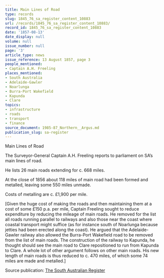 ```yaml
---
title: Main Lines of Road
type: records
slug: 1845_76_sa_register_content_10883
url: /records/1845_76_sa_register_content_10883/
record_id: 1845_76_sa_register_content_10883
date: '1857-08-13'
date_display: null
volume: null
issue_number: null
page: '3'
article_type: news
issue_reference: 13 August 1857, page 3
people_mentioned:
- Captain A.H. Freeling
places_mentioned:
- South Australia
- Adelaide-Gawler
- Noarlunga
- Burra-Port Wakefield
- Kapunda
- Clare
topics:
- infrastructure
- roads
- transport
- finance
source_document: 1985-87_Northern__Argus.md
publication_slug: sa-register
---
```


Main Lines of Road

The Surveyor-General Captain A.H. Freeling reports to parliament on SA’s main lines of road.

He lists 26 main roads extending for c. 668 miles.

At the close of 1856 about 118 miles of main road had been formed and metalled, leaving some 550 miles unmade.

Costs of metalling are c. £1,900 per mile.

[Given the huge cost of making the roads and then maintaining them at a cost of some £150 p.a. per mile, Captain Freeling sought to reduce expenditure by reducing the mileage of main roads.  He removed for the list all roads running parallel to railways and also those near the coast where coastal transport might suffice (as for instance south of Noarlunga because jetties had been erected along the coast).  He argued that the Adelaide-Gawler railway also allowed the Burra-Port Wakefield road to be removed from the list of main roads.  The construction of the railway to Kapunda, he thought should see the main road to Clare repositioned to run from Kapunda to Clare.  A whole lot of other argument follows on other main roads.  His new length of main roads is thus reduced to c. 470 miles, of which some 74 miles are made and metalled.]

Source publication: [The South Australian Register](/publications/sa-register/)
